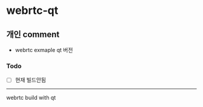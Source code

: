 webrtc-qt
=========

## 개인 comment

* webrtc exmaple qt 버전

### Todo

- [ ] 현재 빌드안됨

---

webrtc build with qt
